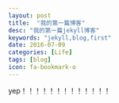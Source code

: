 ```yaml
---
layout: post
title:  "我的第一篇博客"
desc: "我的第一篇jekyll博客"
keywords: "jekyll,blog,first"
date: 2016-07-09
categories: [Life]
tags: [blog]
icon: fa-bookmark-o
---
```


yep！！！！！！！！！！！！！
